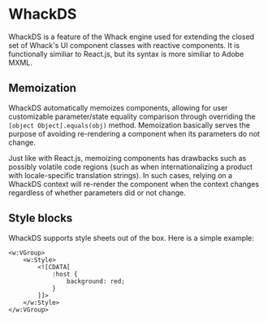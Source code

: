 # WhackDS

WhackDS is a feature of the Whack engine used for extending the closed set of Whack's UI component classes with reactive components. It is functionally similiar to React.js, but its syntax is more similiar to Adobe MXML.

## Memoization

WhackDS automatically memoizes components, allowing for user customizable parameter/state equality comparison through overriding the `[object Object].equals(obj)` method. Memoization basically serves the purpose of avoiding re-rendering a component when its parameters do not change.

Just like with React.js, memoizing components has drawbacks such as possibly volatile code regions (such as when internationalizing a product with locale-specific translation strings). In such cases, relying on a WhackDS context will re-render the component when the context changes regardless of whether parameters did or not change.

## Style blocks

WhackDS supports style sheets out of the box. Here is a simple example:

```
<w:VGroup>
    <w:Style>
        <![CDATA[
            :host {
                background: red;
            }
        ]]>
    </w:Style>
</w:VGroup>
```